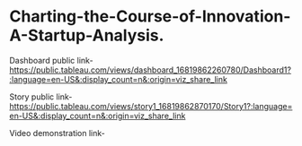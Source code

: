 # Charting-the-Course-of-Innovation-A-Startup-Analysis.


Dashboard public link-https://public.tableau.com/views/dashboard_16819862260780/Dashboard1?:language=en-US&:display_count=n&:origin=viz_share_link

Story public link-https://public.tableau.com/views/story1_16819862870170/Story1?:language=en-US&:display_count=n&:origin=viz_share_link

Video demonstration link-
